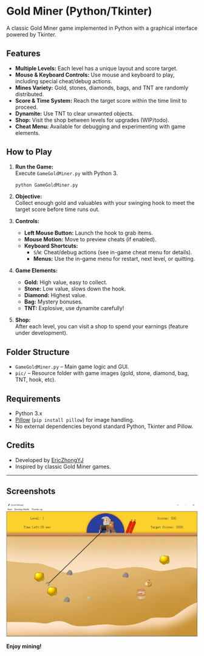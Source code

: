 # Gold Miner (Python/Tkinter)

A classic Gold Miner game implemented in Python with a graphical interface powered by Tkinter.

## Features

- **Multiple Levels:** Each level has a unique layout and score target.
- **Mouse & Keyboard Controls:** Use mouse and keyboard to play, including special cheat/debug actions.
- **Mines Variety:** Gold, stones, diamonds, bags, and TNT are randomly distributed.
- **Score & Time System:** Reach the target score within the time limit to proceed.
- **Dynamite:** Use TNT to clear unwanted objects.
- **Shop:** Visit the shop between levels for upgrades (WIP/todo).
- **Cheat Menu:** Available for debugging and experimenting with game elements.

## How to Play

1. **Run the Game:**  
   Execute `GameGoldMiner.py` with Python 3.

   ```bash
   python GameGoldMiner.py
   ```

2. **Objective:**  
   Collect enough gold and valuables with your swinging hook to meet the target score before time runs out.

3. **Controls:**
   - **Left Mouse Button:** Launch the hook to grab items.
   - **Mouse Motion:** Move to preview cheats (if enabled).
   - **Keyboard Shortcuts:**  
     - `S`/`W`: Cheat/debug actions (see in-game cheat menu for details).
     - **Menus:** Use the in-game menu for restart, next level, or quitting.

4. **Game Elements:**
   - **Gold:** High value, easy to collect.
   - **Stone:** Low value, slows down the hook.
   - **Diamond:** Highest value.
   - **Bag:** Mystery bonuses.
   - **TNT:** Explosive, use dynamite carefully!

5. **Shop:**  
   After each level, you can visit a shop to spend your earnings (feature under development).

## Folder Structure

- `GameGoldMiner.py` – Main game logic and GUI.
- `pic/` – Resource folder with game images (gold, stone, diamond, bag, TNT, hook, etc).

## Requirements

- Python 3.x
- [Pillow](https://python-pillow.org/) (`pip install pillow`) for image handling.
- No external dependencies beyond standard Python, Tkinter and Pillow.

## Credits

- Developed by [EricZhongYJ](https://github.com/EricZhongYJ)
- Inspired by classic Gold Miner games.

---

## Screenshots

![](./ScreenshotsGoldMiner.jpg)

**Enjoy mining!**
